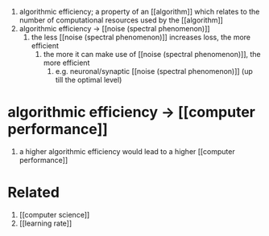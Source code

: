 1. algorithmic efficiency; a property of an [[algorithm]] which relates to the number of computational resources used by the [[algorithm]]
2. algorithmic efficiency → [[noise (spectral phenomenon)]]
	1. the less [[noise (spectral phenomenon)]] increases loss, the more efficient
		1. the more it can make use of [[noise (spectral phenomenon)]], the more efficient
			1. e.g. neuronal/synaptic [[noise (spectral phenomenon)]] (up till the optimal level)
# algorithmic efficiency → [[computer performance]]
1. a higher algorithmic efficiency would lead to a higher [[computer performance]]

# Related
1. [[computer science]]
2. [[learning rate]]